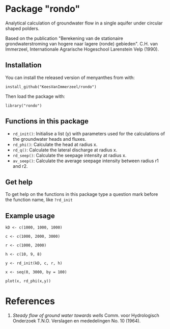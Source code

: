 # Package "rondo"

Analytical calculation of groundwater flow in a single aquifer under circular shaped polders.

Based on the publication "Berekening van de stationaire grondwaterstroming van hogere naar lagere (ronde) gebieden".
C.H. van Immerzeel, Internationale Agrarische Hogeschool Larenstein Velp (1990).


## Installation

You can install the released version of menyanthes from with:

`install_github("KeesVanImmerzeel/rondo")`

Then load the package with:

`library("rondo")` 

## Functions in this package
- `rd_init()`: Initialise a list (y) with parameters used for the calculations of the groundwater heads and fluxes.
- `rd_phi()`: Calculate the head at radius x.
- `rd_q()`: Calculate the lateral discharge at radius x.
- `rd_seep()`: Calculate the seepage intensity at radius x.
- `av_seep()`: Calculate the average seepage intensity between radius r1 and r2.

## Get help

To get help on the functions in this package type a question mark before the function name, like `?rd_init`

## Example usage

`kD <- c(1000, 1000, 1000)`

`c <- c(1000, 2000, 3000)`

`r <- c(1000, 2000)`

`h <- c(10, 9, 8)`

`y <- rd_init(kD, c, r, h)`

`x <- seq(0, 3000, by = 100)`

`plot(x, rd_phi(x,y))`

# References

1. *Steady flow of ground water towards wells*
Comm. voor Hydrologisch Onderzoek T.N.O. Verslagen en mededelingen No. 10 (1964).

